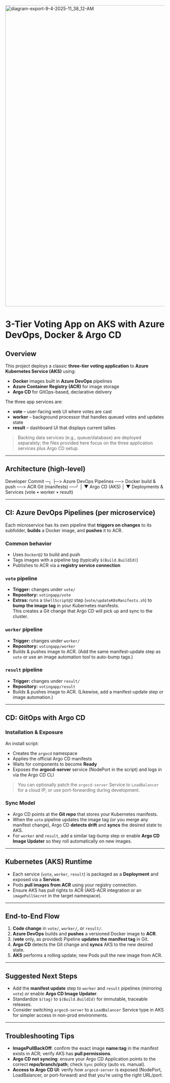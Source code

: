 <img width="1224" height="950" alt="diagram-export-9-4-2025-11_38_12-AM" src="https://github.com/user-attachments/assets/7044497c-9bd0-4119-8b13-b0679d2a25cd" />

# 3-Tier Voting App on AKS with Azure DevOps, Docker & Argo CD

## Overview
This project deploys a classic **three-tier voting application** to **Azure Kubernetes Service (AKS)** using:
- **Docker** images built in **Azure DevOps** pipelines
- **Azure Container Registry (ACR)** for image storage
- **Argo CD** for GitOps-based, declarative delivery

The three app services are:
- **vote** – user-facing web UI where votes are cast  
- **worker** – background processor that handles queued votes and updates state  
- **result** – dashboard UI that displays current tallies  

> Backing data services (e.g., queue/database) are deployed separately; the files provided here focus on the three application services plus Argo CD setup.

---

## Architecture (high-level)


Developer Commit ─┐
├─> Azure DevOps Pipelines ──> Docker build & push ──> ACR
Git (manifests) ──┘                                                │
▼
Argo CD (AKS)
│
▼
Deployments & Services
(vote • worker • result)



---

## CI: Azure DevOps Pipelines (per microservice)

Each microservice has its own pipeline that **triggers on changes** to its subfolder, **builds** a Docker image, and **pushes** it to ACR.

### Common behavior
- Uses `Docker@2` to build and push
- Tags images with a pipeline tag (typically `$(Build.BuildId)`)
- Publishes to ACR via a **registry service connection**

### `vote` pipeline
- **Trigger:** changes under `vote/`
- **Repository:** `votingapp/vote`
- **Extras:** runs a `ShellScript@2` step (`vote/updateK8sManifests.sh`) to **bump the image tag** in your Kubernetes manifests.  
  This creates a Git change that Argo CD will pick up and sync to the cluster.

### `worker` pipeline
- **Trigger:** changes under `worker/`
- **Repository:** `votingapp/worker`
- Builds & pushes image to ACR. (Add the same manifest-update step as `vote` or use an image automation tool to auto-bump tags.)

### `result` pipeline
- **Trigger:** changes under `result/`
- **Repository:** `votingapp/result`
- Builds & pushes image to ACR. (Likewise, add a manifest-update step or image automation.)

---

## CD: GitOps with Argo CD

### Installation & Exposure
An install script:
- Creates the `argocd` namespace
- Applies the official Argo CD manifests
- Waits for components to become **Ready**
- Exposes the **argocd-server** service (NodePort in the script) and logs in via the Argo CD CLI

> You can optionally patch the `argocd-server` Service to `LoadBalancer` for a cloud IP, or use port-forwarding during development.

### Sync Model
- Argo CD points at the **Git repo** that stores your Kubernetes manifests.
- When the `vote` pipeline updates the image tag (or you merge any manifest change), Argo CD **detects drift** and **syncs** the desired state to AKS.
- For `worker` and `result`, add a similar tag-bump step or enable **Argo CD Image Updater** so they roll automatically on new images.

---

## Kubernetes (AKS) Runtime

- Each service (`vote`, `worker`, `result`) is packaged as a **Deployment** and exposed via a **Service**.
- Pods **pull images from ACR** using your registry connection.
- Ensure AKS has pull rights to ACR (AKS-ACR integration or an `imagePullSecret` in the target namespace).

---

## End-to-End Flow

1. **Code change** in `vote/`, `worker/`, or `result/`.
2. **Azure DevOps** builds and **pushes** a versioned Docker image to **ACR**.
3. (**vote** only, as provided) Pipeline **updates the manifest tag** in Git.
4. **Argo CD** detects the Git change and **syncs** AKS to the new desired state.
5. **AKS** performs a rolling update; new Pods pull the new image from ACR.

---

## Suggested Next Steps

- Add the **manifest update** step to `worker` and `result` pipelines (mirroring `vote`) _or_ enable **Argo CD Image Updater**.
- Standardize `$(tag)` to `$(Build.BuildId)` for immutable, traceable releases.
- Consider switching `argocd-server` to a `LoadBalancer` Service type in AKS for simpler access in non-prod environments.

---

## Troubleshooting Tips

- **ImagePullBackOff**: confirm the exact image **name:tag** in the manifest exists in ACR; verify AKS has **pull permissions**.
- **Argo CD not syncing**: ensure your Argo CD Application points to the correct **repo/branch/path**; check `Sync` policy (auto vs. manual).
- **Access to Argo CD UI**: verify how `argocd-server` is exposed (NodePort, LoadBalancer, or port-forward) and that you’re using the right URL/port.

